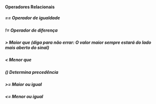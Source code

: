 
#### Operadores Relacionais

#####  == Operador de igualdade
#####  != Operador de diferença
#####  >  Maior que (diga para não errar: O valor maior sempre estará do lado mais aberto do sinal)
#####  <  Menor que
#####  () Determina precedência
#####  >= Maior ou igual
#####  <= Menor ou igual
#####  